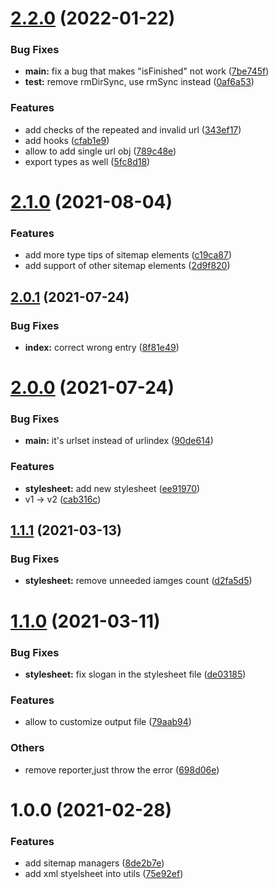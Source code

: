 # [2.2.0](https://github.com/CBW2007/sitemap-manager/compare/v2.1.0...v2.2.0) (2022-01-22)


### Bug Fixes

* **main:** fix a bug that makes "isFinished" not work ([7be745f](https://github.com/CBW2007/sitemap-manager/commit/7be745fb6002a22b8047863bffb2a60ba3e3e9bf))
* **test:** remove rmDirSync, use rmSync instead ([0af6a53](https://github.com/CBW2007/sitemap-manager/commit/0af6a532909e98bb0d015ad8137080f64723337b))


### Features

* add checks of the repeated and invalid url ([343ef17](https://github.com/CBW2007/sitemap-manager/commit/343ef17c485d75eb682fb4a72496d28327a90bc6))
* add hooks ([cfab1e9](https://github.com/CBW2007/sitemap-manager/commit/cfab1e99f9f782c9ac84f74fdcdd96f523335a85))
* allow to add single url obj ([789c48e](https://github.com/CBW2007/sitemap-manager/commit/789c48e7a0b83293f95be23a0ce148c07edfab80))
* export types as well ([5fc8d18](https://github.com/CBW2007/sitemap-manager/commit/5fc8d1884e1fb15027d0dc38c8d3aa5eccfc5718))



# [2.1.0](https://github.com/CBW2007/sitemap-manager/compare/v2.0.1...v2.1.0) (2021-08-04)


### Features

* add more type tips of sitemap elements ([c19ca87](https://github.com/CBW2007/sitemap-manager/commit/c19ca876c295fd3d0df66cde1bc1bdd7fc79a6a1))
* add support of other sitemap elements ([2d9f820](https://github.com/CBW2007/sitemap-manager/commit/2d9f8207010878289512deb930020b955f8fec27))



## [2.0.1](https://github.com/CBW2007/sitemap-manager/compare/v2.0.0...v2.0.1) (2021-07-24)


### Bug Fixes

* **index:** correct wrong entry ([8f81e49](https://github.com/CBW2007/sitemap-manager/commit/8f81e4971eb6d244b4d8f6eac83375119c938686))



# [2.0.0](https://github.com/CBW2007/sitemap-manager/compare/v1.1.1...v2.0.0) (2021-07-24)


### Bug Fixes

* **main:** it's urlset instead of urlindex ([90de614](https://github.com/CBW2007/sitemap-manager/commit/90de614156d8db37173d1b71c7410874dc744893))


### Features

* **stylesheet:** add new stylesheet ([ee91970](https://github.com/CBW2007/sitemap-manager/commit/ee919703431de068e3d1957fdb4835ab256cf91c))
* v1 -> v2 ([cab316c](https://github.com/CBW2007/sitemap-manager/commit/cab316cdeafa2ac01900003e9d9348f3c99c778e))



## [1.1.1](https://github.com/CBW2007/sitemap-manager/compare/v1.1.0...v1.1.1) (2021-03-13)


### Bug Fixes

* **stylesheet:** remove unneeded iamges count ([d2fa5d5](https://github.com/CBW2007/sitemap-manager/commit/d2fa5d59ca6e218dfb7486234ea4da85ac9ef0a0))



# [1.1.0](https://github.com/CBW2007/sitemap-manager/compare/v1.0.0...v1.1.0) (2021-03-11)


### Bug Fixes

* **stylesheet:** fix slogan in the stylesheet file ([de03185](https://github.com/CBW2007/sitemap-manager/commit/de03185339ace1d018ecc1e910a452d3808e9b8f))


### Features

* allow to customize output file ([79aab94](https://github.com/CBW2007/sitemap-manager/commit/79aab94819582f9ca1a914e9b162e13e126c8355))


### Others

* remove reporter,just throw the error ([698d06e](https://github.com/CBW2007/sitemap-manager/commit/698d06e44708f822a839c4d11fcccdd7e68522c7))


# 1.0.0 (2021-02-28)

### Features

* add sitemap managers ([8de2b7e](https://github.com/CBW2007/sitemap-manager/commit/8de2b7ea0db060a2b01c614e48f79e55b7fb015b))
* add xml styelsheet into utils ([75e92ef](https://github.com/CBW2007/sitemap-manager/commit/75e92ef81bc9b245e24ddc5f4f1b030981fdf56a))